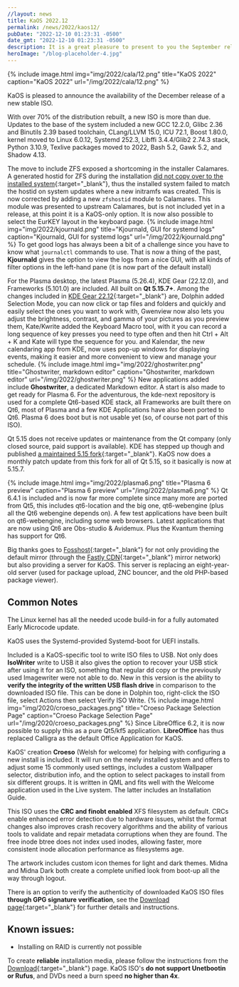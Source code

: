```yaml
---
//layout: news
title: KaOS 2022.12
permalink: /news/2022/kaos12/
pubDate: "2022-12-10 01:23:31 -0500"
date_gmt: "2022-12-10 01:23:31 -0500"
description: It is a great pleasure to present to you the September release of a new stable ISO. More applications are now ready to use Qt6 and Frameworks 6, the big one now being Calligra.
heroImage: "/blog-placeholder-4.jpg"
---
```


{% include image.html
            img="img/2022/cala/12.png"
            title="KaOS 2022"
            caption="KaOS 2022"
            url="/img/2022/cala/12.png" %}

KaOS is pleased to announce the availability of the December release of a new stable ISO.

With over 70% of the distribution rebuilt, a new ISO is more than due. Updates to the base of the system included a new GCC 12.2.0, Glibc 2.36 and Binutils 2.39 based toolchain, CLang/LLVM 15.0, ICU 72.1, Boost 1.80.0, kernel moved to Linux 6.0.12, Systemd 252.3, Libffi 3.4.4/Glib2 2.74.3 stack, Python 3.10.9, Texlive packages moved to 2022, Bash 5.2, Gawk 5.2, and Shadow 4.13.

The move to include ZFS exposed a shortcoming in the installer Calamares. A generated hostid for ZFS during the installation [did not copy over to the installed system](https://forum.kaosx.us/d/2990-zfs-boot-issue-after-kernel-image-regeneration){:target="\_blank"}, thus the installed system failed to match the hostid on system updates where a new initramfs was created. This is now corrected by adding a new `zfshostid` module to Calamares. This module was presented to upstream Calamares, but is not included yet in a release, at this point it is a KaOS-only option.
It is now also possible to select the EurKEY layout in the keyboard page.
{% include image.html
            img="img/2022/kjournald.png"
            title="Kjournald, GUI for systemd logs"
            caption="Kjournald, GUI for systemd logs"
            url="/img/2022/kjournald.png" %}
To get good logs has always been a bit of a challenge since you have to know what `journalctl` commands to use. That is now a thing of the past, **Kjournald** gives the option to view the logs from a nice GUI, with all kinds of filter options in the left-hand pane (it is now part of the default install)

For the Plasma desktop, the latest Plasma (5.26.4), KDE Gear (22.12.0), and Frameworks (5.101.0) are included. All built on **Qt 5.15.7+**. Among the changes included in [KDE Gear 22.12](https://kde.org/announcements/plasma/5/5.26.4/){:target="\_blank"} are, Dolphin added Selection Mode, you can now click or tap files and folders and quickly and easily select the ones you want to work with, Gwenview now also lets you adjust the brightness, contrast, and gamma of your pictures as you preview them, Kate/Kwrite added the Keyboard Macro tool, with it you can record a long sequence of key presses you need to type often and then hit Ctrl + Alt + K and Kate will type the sequence for you. and Kalendar, the new calendaring app from KDE, now uses pop-up windows for displaying events, making it easier and more convenient to view and manage your schedule.
{% include image.html
            img="img/2022/ghostwriter.png"
            title="Ghostwriter, markdown editor"
            caption="Ghostwriter, markdown editor"
            url="/img/2022/ghostwriter.png" %}
New applications added include **Ghostwriter**, a dedicated Markdown editor. A start is also made to get ready for Plasma 6. For the adventurous, the kde-next repository is used for a complete Qt6-based KDE stack, all Frameworks are built there on Qt6, most of Plasma and a few KDE Applications have also been ported to Qt6. Plasma 6 does boot but is not usable yet (so, of course not part of this ISO).

Qt 5.15 does not receive updates or maintenance from the Qt company (only closed source, paid support is available). KDE has stepped up though and published [a maintained 5.15 fork](https://dot.kde.org/2021/04/06/announcing-kdes-qt-5-patch-collection){:target="\_blank"}. KaOS now does a monthly patch update from this fork for all of Qt 5.15, so it basically is now at 5.15.7.

{% include image.html
            img="img/2022/plasma6.png"
            title="Plasma 6 preview"
            caption="Plasma 6 preview"
            url="/img/2022/plasma6.png" %}
Qt 6.4.1 is included and is now far more complete since many more are ported from Qt5, this includes qt6-location and the big one, qt6-webengine (plus all the Qt6 webengine depends on). A few test applications have been built on qt6-webengine, including some web browsers. Latest applications that are now using Qt6 are Obs-studio & Avidemux. Plus the Kvantum theming has support for Qt6.

Big thanks goes to [Fosshost](https://fosshost.org/){:target="\_blank"} for not only providing the default mirror (through the [Fastly CDN](https://fosshost.org/news/fosshost-mirror-service-changes){:target="\_blank"} mirror network) but also providing a server for KaOS. This server is replacing an eight-year-old server (used for package upload, ZNC bouncer, and the old PHP-based package viewer).

## Common Notes

The Linux kernel has all the needed ucode build-in for a fully automated Early Microcode update.

KaOS uses the Systemd-provided Systemd-boot for UEFI installs.

Included is a KaOS-specific tool to write ISO files to USB. Not only does **IsoWriter** write to USB it also gives the option to recover your USB stick after using it for an ISO, something that regular dd copy or the previously used Imagewriter were not able to do. New in this version is the ability to **verify the integrity of the written USB flash drive** in comparison to the downloaded ISO file. This can be done in Dolphin too, right-click the ISO file, select Actions then select Verify ISO Write.
{% include image.html
            img="img/2020/croeso_packages.png"
            title="Croeso Package Selection Page"
            caption="Croeso Package Selection Page"
            url="/img/2020/croeso_packages.png" %}
Since LibreOffice 6.2, it is now possible to supply this as a pure Qt5/kf5 application. **LibreOffice** has thus replaced Calligra as the default Office Application for KaOS.

KaOS' creation **Croeso** (Welsh for welcome) for helping with configuring a new install is included. It will run on the newly installed system and offers to adjust some 15 commonly used settings, includes a custom Wallpaper selector, distribution info, and the option to select packages to install from six different groups. It is written in QML and fits well with the Welcome application used in the Live system. The latter includes an Installation Guide.

This ISO uses the **CRC and finobt enabled** XFS filesystem as default. CRCs enable enhanced error detection due to hardware issues, whilst the format changes also improves crash recovery algorithms and the ability of various tools to validate and repair metadata corruptions when they are found. The free inode btree does not index used inodes, allowing faster, more consistent inode allocation performance as filesystems age.

The artwork includes custom icon themes for light and dark themes. Midna and Midna Dark both create a complete unified look from boot-up all the way through logout.

There is an option to verify the authenticity of downloaded KaOS ISO files **through GPG signature verification**, see the [Download page](https://kaosx.us/pages/download/#authenticity-check){:target="\_blank"} for further details and instructions.

## Known issues:

- Installing on RAID is currently not possible

To create **reliable** installation media, please follow the instructions from the [Download](http://kaosx.us/download/){:target="\_blank"} page. KaOS ISO's **do not support Unetbootin or Rufus**, and DVDs need a burn speed **no higher than 4x**.
